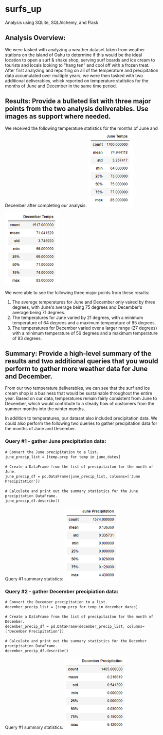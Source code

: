 # surfs_up
Analysis using SQLite, SQLAlchemy, and Flask

## Analysis Overview:
We were tasked with analyzing a weather dataset taken from weather stations on the island of Oahu to determine if this would be the ideal location to open a surf & shake shop, serving surf boards and ice cream to tourists and locals looking to "hang ten" and cool off with a frozen treat. After first analyzing and reporting on all of the temperature and precipitation data accumulated over multiple years, we were then tasked with two additional deliverables, whick reported on temperature statistics for the months of June and December in the same time period.

## Results: Provide a bulleted list with three major points from the two analysis deliverables. Use images as support where needed.
We received the following temperature statistics for the months of June and December after completing our analysis:
![June Temps](https://github.com/jmueller187/surfs_up/blob/main/Resources/JuneTempsSummaryStatistics.png)

![December Temps](https://github.com/jmueller187/surfs_up/blob/main/Resources/DecemberTempsSummaryStatistics.png)

We were able to see the following three major points from these results:
1. The average temperatures for June and December only vaired by three degrees, with June's average being 75 degrees and December's average being 71 degrees.
2. The temperatures for June varied by 21 degrees, with a minimum temperature of 64 degrees and a maximum temperature of 85 degrees.
3. The temperatures for December varied over a larger range (27 degrees) with a minimum temperature of 56 degrees and a maximum temperature of 83 degrees.

## Summary: Provide a high-level summary of the results and two additional queries that you would perform to gather more weather data for June and December.
From our two temperature deliverables, we can see that the surf and ice cream shop is a business that would be sustainable throughout the entire year. Based on our data, temperatures remain fairly consistent from June to December, which would contribute to a steady flow of customers from the summer months into the winter months.

In addition to temperatures, our dataset also included precipitation data. We could also perform the following two queries to gather precipitation data for the months of June and December.

### Query #1 - gather June precipitation data:
~~~
# Convert the June precipitation to a list.
june_precip_list = [temp.prcp for temp in june_dates]

# Create a DataFrame from the list of precipitaiton for the month of June. 
june_precip_df = pd.DataFrame(june_precip_list, columns=['June Precipitation'])

# Calculate and print out the summary statistics for the June precipitation DataFrame.
june_precip_df.describe()
~~~
Query #1 summary statistics:
![June Precipitation](https://github.com/jmueller187/surfs_up/blob/main/Resources/JunePrecipitationSummaryStatistics.png)

### Query #2 - gather December precipiation data:
~~~
# Convert the December precipitation to a list.
december_precip_list = [temp.prcp for temp in december_dates]

# Create a DataFrame from the list of precipitaiton for the month of December. 
december_precip_df = pd.DataFrame(december_precip_list, columns=['December Precipitation'])

# Calculate and print out the summary statistics for the December precipitation DataFrame.
december_precip_df.describe()
~~~
Query #1 summary statistics:
![December Precipitation](https://github.com/jmueller187/surfs_up/blob/main/Resources/DecemberPrecipitationSummaryStatistics.png)
